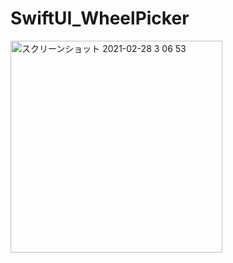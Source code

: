 # SwiftUI_WheelPicker

<img width="339" alt="スクリーンショット 2021-02-28 3 06 53" src="https://user-images.githubusercontent.com/9380171/109395882-0d38f000-7972-11eb-9bf9-918430f356ff.png">
